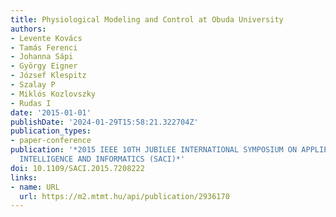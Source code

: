 ```yaml
---
title: Physiological Modeling and Control at Obuda University
authors:
- Levente Kovács
- Tamás Ferenci
- Johanna Sápi
- György Eigner
- József Klespitz
- Szalay P
- Miklós Kozlovszky
- Rudas I
date: '2015-01-01'
publishDate: '2024-01-29T15:58:21.322704Z'
publication_types:
- paper-conference
publication: '*2015 IEEE 10TH JUBILEE INTERNATIONAL SYMPOSIUM ON APPLIED COMPUTATIONAL
  INTELLIGENCE AND INFORMATICS (SACI)*'
doi: 10.1109/SACI.2015.7208222
links:
- name: URL
  url: https://m2.mtmt.hu/api/publication/2936170
---
```

